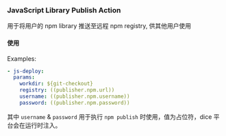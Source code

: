 ### JavaScript Library Publish Action

用于将用户的 npm library 推送至远程 npm registry, 供其他用户使用

#### 使用

Examples:

```yml
- js-deploy:
  params:
    workdir: ${git-checkout}
    registry: ((publisher.npm.url))
    username: ((publisher.npm.username))
    password: ((publisher.npm.password))
```
其中 `username` & `password` 用于执行 `npm publish` 时使用，值为占位符，dice 平台会在运行时注入。
